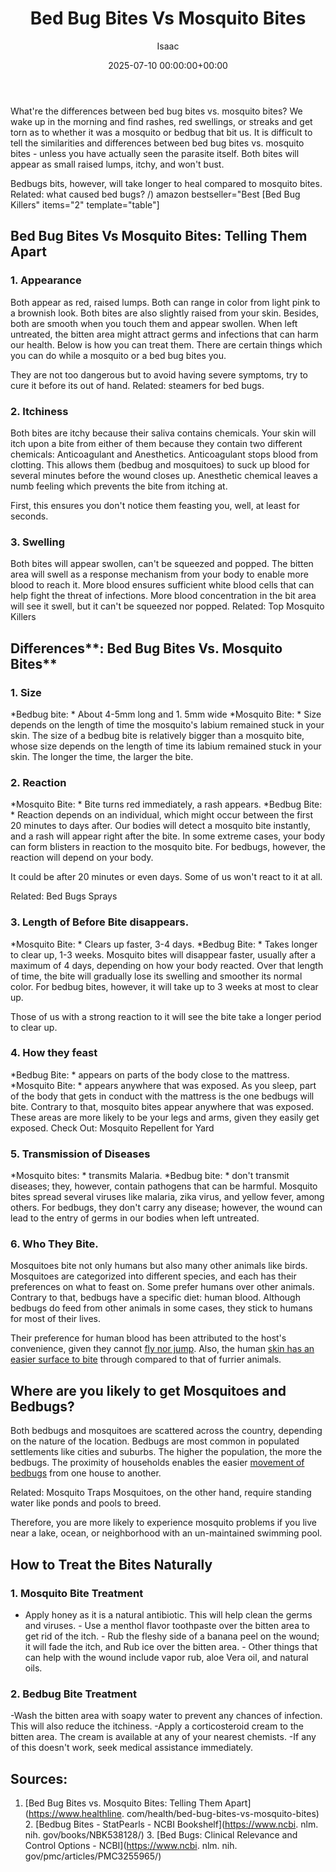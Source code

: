 ﻿---
title: Bed Bug Bites Vs Mosquito Bites
description: What're the differences between bed bug bites vs. mosquito bites? We wake up in the morning and find rashes, red swellings, or streaks and get torn as to...
slug: /bed-bug-bites-vs-mosquito-bites/
date: 2025-07-10 00:00:00+00:00
lastmod: 2025-07-10 00:00:00+03:00
author: Isaac
categories:
- Bed Bugs
- Guide
tags:
- bed-bugs
- bed
- bug
layout: post
---

What're the differences between bed bug bites vs. mosquito bites? We wake up in the morning and find rashes, red swellings, or streaks and get torn as to whether it was a mosquito or bedbug that bit us. It is difficult to tell the similarities and differences between bed bug bites vs. mosquito bites - unless you have actually seen the parasite itself. Both bites will appear as small raised lumps, itchy, and won't bust.

Bedbugs bits, however, will take longer to heal compared to mosquito bites. Related: what caused bed bugs? /) amazon bestseller="Best [Bed Bug Killers" items="2" template="table"]

##  **Bed Bug Bites Vs Mosquito Bites: Telling Them Apart**

###  **1. Appearance**

Both appear as red, raised lumps. Both can range in color from light pink to a brownish look. Both bites are also slightly raised from your skin. Besides, both are smooth when you touch them and appear swollen. When left untreated, the bitten area might attract germs and infections that can harm our health. Below is how you can treat them. There are certain things which you can do while a mosquito or a bed bug bites you.

They are not too dangerous but to avoid having severe symptoms, try to cure it before its out of hand. Related: steamers for bed bugs.

###  **2. Itchiness**

Both bites are itchy because their saliva contains chemicals. Your skin will itch upon a bite from either of them because they contain two different chemicals: Anticoagulant and Anesthetics. Anticoagulant stops blood from clotting. This allows them (bedbug and mosquitoes) to suck up blood for several minutes before the wound closes up. Anesthetic chemical leaves a numb feeling which prevents the bite from itching at.

First, this ensures you don't notice them feasting you, well, at least for seconds.

###  **3. Swelling**

Both bites will appear swollen, can't be squeezed and popped. The bitten area will swell as a response mechanism from your body to enable more blood to reach it. More blood ensures sufficient white blood cells that can help fight the threat of infections. More blood concentration in the bit area will see it swell, but it can't be squeezed nor popped. Related: Top Mosquito Killers

##  **Differences****: Bed Bug Bites Vs. Mosquito Bites**

###  **1. Size**

*Bedbug bite: * About 4-5mm long and 1. 5mm wide *Mosquito Bite: * Size depends on the length of time the mosquito's labium remained stuck in your skin. The size of a bedbug bite is relatively bigger than a mosquito bite, whose size depends on the length of time its labium remained stuck in your skin. The longer the time, the larger the bite.

###  **2. Reaction**

*Mosquito Bite: * Bite turns red immediately, a rash appears. *Bedbug Bite: * Reaction depends on an individual, which might occur between the first 20 minutes to days after. Our bodies will detect a mosquito bite instantly, and a rash will appear right after the bite. In some extreme cases, your body can form blisters in reaction to the mosquito bite. For bedbugs, however, the reaction will depend on your body.

It could be after 20 minutes or even days. Some of us won't react to it at all.

Related: Bed Bugs Sprays

###  **3. Length of Before Bite disappears.**

*Mosquito Bite: * Clears up faster, 3-4 days. *Bedbug Bite: * Takes longer to clear up, 1-3 weeks. Mosquito bites will disappear faster, usually after a maximum of 4 days, depending on how your body reacted. Over that length of time, the bite will gradually lose its swelling and smoother its normal color. For bedbug bites, however, it will take up to 3 weeks at most to clear up.

Those of us with a strong reaction to it will see the bite take a longer period to clear up.

###  **4. How they feast**

*Bedbug Bite: * appears on parts of the body close to the mattress. *Mosquito Bite: * appears anywhere that was exposed. As you sleep, part of the body that gets in conduct with the mattress is the one bedbugs will bite. Contrary to that, mosquito bites appear anywhere that was exposed. These areas are more likely to be your legs and arms, given they easily get exposed. Check Out: Mosquito Repellent for Yard

###  **5. Transmission of Diseases**

*Mosquito bites: * transmits Malaria. *Bedbug bite: * don't transmit diseases; they, however, contain pathogens that can be harmful. Mosquito bites spread several viruses like malaria, zika virus, and yellow fever, among others. For bedbugs, they don't carry any disease; however, the wound can lead to the entry of germs in our bodies when left untreated.

###  **6. Who They Bite.**

Mosquitoes bite not only humans but also many other animals like birds. Mosquitoes are categorized into different species, and each has their preferences on what to feast on. Some prefer humans over other animals. Contrary to that, bedbugs have a specific diet: human blood. Although bedbugs do feed from other animals in some cases, they stick to humans for most of their lives.

Their preference for human blood has been attributed to the host's convenience, given they cannot [fly nor jump](https://pestpolicy.com/do-bed-bugs-fly/). Also, the human [skin has an easier surface to bite](https://pestpolicy.com/can-bed-bugs-live-in-your-skin/) through compared to that of furrier animals.

##  **Where are you likely to get Mosquitoes and Bedbugs?**

Both bedbugs and mosquitoes are scattered across the country, depending on the nature of the location. Bedbugs are most common in populated settlements like cities and suburbs. The higher the population, the more the bedbugs. The proximity of households enables the easier [movement of bedbugs](https://pestpolicy.com/do-bed-bugs-jump/) from one house to another.

Related: Mosquito Traps Mosquitoes, on the other hand, require standing water like ponds and pools to breed.

Therefore, you are more likely to experience mosquito problems if you live near a lake, ocean, or neighborhood with an un-maintained swimming pool.

##  **How to Treat the Bites Naturally**

###  **1. Mosquito Bite Treatment**

- Apply honey as it is a natural antibiotic. This will help clean the germs and viruses. - Use a menthol flavor toothpaste over the bitten area to get rid of the itch. - Rub the fleshy side of a banana peel on the wound; it will fade the itch, and Rub ice over the bitten area. - Other things that can help with the wound include vapor rub, aloe Vera oil, and natural oils.

###  **2. Bedbug Bite Treatment**

-Wash the bitten area with soapy water to prevent any chances of infection. This will also reduce the itchiness. -Apply a corticosteroid cream to the bitten area. The cream is available at any of your nearest chemists. -If any of this doesn't work, seek medical assistance immediately.

##  Sources:

1. [Bed Bug Bites vs. Mosquito Bites: Telling Them Apart](https://www.healthline. com/health/bed-bug-bites-vs-mosquito-bites) 2. [Bedbug Bites - StatPearls - NCBI Bookshelf](https://www.ncbi. nlm. nih. gov/books/NBK538128/) 3. [Bed Bugs: Clinical Relevance and Control Options - NCBI](https://www.ncbi. nlm. nih. gov/pmc/articles/PMC3255965/)

